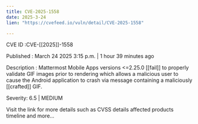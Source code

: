 ```yaml
---
title: CVE-2025-1558
date: 2025-3-24
lien: "https://cvefeed.io/vuln/detail/CVE-2025-1558"

---
```


CVE ID :CVE-[[2025]]-1558

Published :  March 24
2025
3:15 p.m. | 1 hour
39 minutes ago

Description : Mattermost Mobile Apps versions <=2.25.0 [[fail]] to properly validate GIF images prior to rendering which allows a malicious user to cause the Android application to crash via message containing a maliciously [[crafted]] GIF.

Severity: 6.5 | MEDIUM

Visit the link for more details
such as CVSS details
affected products
timeline
and more...
